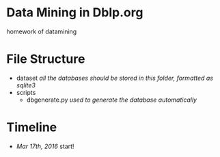 # Data Mining in Dblp.org

homework of datamining

# File Structure
- dataset *all the databases should be stored in this folder, formatted as sqlite3*
- scripts
  - dbgenerate.py *used to generate the database automatically*

# Timeline
- *Mar 17th, 2016* start!

